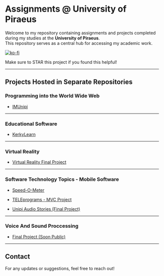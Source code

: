 # Assignments @ University of Piraeus

Welcome to my repository containing assignments and projects completed during my studies at the **University of Piraeus**.  
This repository serves as a central hub for accessing my academic work.

[![ko-fi](https://ko-fi.com/img/githubbutton_sm.svg)](https://ko-fi.com/A0A31EYOSW)

Make sure to STAR this project if you found this helpful!

---

## Projects Hosted in Separate Repositories

### Programming into the World Wide Web
- [IMUnipi](https://github.com/geo-di/IMUnipi)  

---

### Educational Software
- [KerkyLearn](https://github.com/geo-di/KerkyLearn)

---

###  Virtual Reality
- [Virtual Reality Final Project](https://github.com/spirosvl999/Virtual_Reality_Final)  

---

### Software Technology Topics - Mobile Software
- [Speed-O-Meter](https://github.com/spirosvl999/Speed-o-meter)  

- [TELEprograms - MVC Project](https://github.com/spirosvl999/TELEprograms)  

- [Unipi Audio Stories (Final Project)](https://github.com/spirosvl999/Unipi_Audio_Stories)  

---

### Voice And Sound Proccessing
- [Final Project (Soon Public)](https://github.com/spirosvl999/voice_and_audio_processing)

---
## Contact  
For any updates or suggestions, feel free to reach out!
